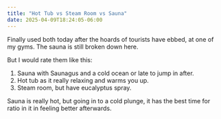 ```yaml
---
title: "Hot Tub vs Steam Room vs Sauna"
date: 2025-04-09T18:24:05-06:00
---
```

Finally used both today after the hoards of tourists have ebbed, at one of my gyms. 
The sauna is still broken down here.

But I would rate them like this:

1. Sauna with Saunagus and a cold ocean or late to jump in after.
2. Hot tub as it really relaxing and warms you up.
3. Steam room, but have eucalyptus spray.  

Sauna is really hot, but going in to a cold plunge, it has the best time for ratio in it in feeling better afterwards. 


